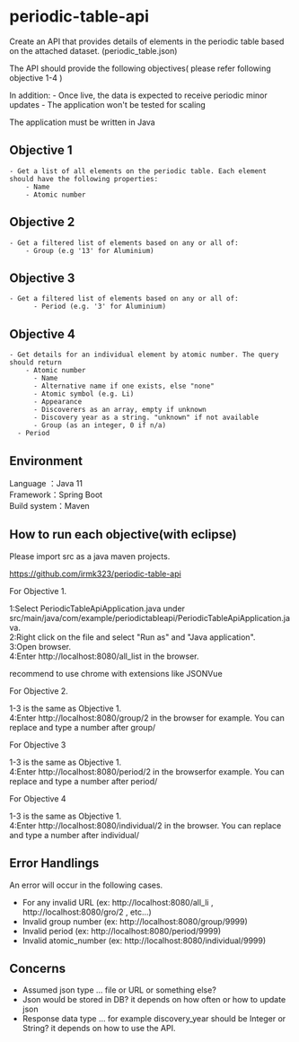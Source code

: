 # periodic-table-api
Create an API that provides details of elements in the periodic table based on the attached dataset. (periodic_table.json)

The API should provide the following objectives( please refer following objective 1-4 )
        
In addition:
    - Once live, the data is expected to receive periodic minor updates
    - The application won't be tested for scaling
    
The application must be written in Java

## Objective 1

    - Get a list of all elements on the periodic table. Each element should have the following properties:
        - Name
        - Atomic number

## Objective 2

    - Get a filtered list of elements based on any or all of:
	    - Group (e.g '13' for Aluminium)


## Objective 3

    - Get a filtered list of elements based on any or all of:
		  - Period (e.g. '3' for Aluminium)
      
## Objective 4

  	- Get details for an individual element by atomic number. The query should return
	    - Atomic number
		  - Name
		  - Alternative name if one exists, else "none"
		  - Atomic symbol (e.g. Li)
		  - Appearance
		  - Discoverers as an array, empty if unknown
		  - Discovery year as a string. "unknown" if not available
		  - Group (as an integer, 0 if n/a)
      - Period

## Environment 
Language ：Java 11  
Framework：Spring Boot     
Build system：Maven

## How to run each objective(with eclipse)

Please import src as a java maven projects.  

https://github.com/irmk323/periodic-table-api 


For Objective 1. 

1:Select PeriodicTableApiApplication.java under src/main/java/com/example/periodictableapi/PeriodicTableApiApplication.java.  
2:Right click on the file and select "Run as" and "Java application".   
3:Open browser.     
4:Enter http://localhost:8080/all_list in the browser.  

recommend to use chrome with extensions like JSONVue

For Objective 2.  

1-3 is the same as Objective 1.   
4:Enter http://localhost:8080/group/2 in the browser for example. You can replace and type a number after group/ 

For Objective 3  

1-3 is the same as Objective 1.  
4:Enter http://localhost:8080/period/2 in the browserfor example. You can replace and type a number after period/ 

For Objective 4

1-3 is the same as Objective 1.  
4:Enter http://localhost:8080/individual/2 in the browser.  You can replace and type a number after individual/ 


## Error Handlings

An error will occur in the following cases. 

 - For any invalid URL  (ex: http://localhost:8080/all_li , http://localhost:8080/gro/2 , etc...)  
 - Invalid group number (ex: http://localhost:8080/group/9999) 
 - Invalid period (ex: http://localhost:8080/period/9999)  
 - Invalid atomic_number  (ex: http://localhost:8080/individual/9999)   

## Concerns
 - Assumed json type ... file or URL or something else? 
 - Json would be stored in DB? it depends on how often or how to update json
 - Response data type ... for example discovery_year should be Integer or String? 
   it depends on how to use the API.

